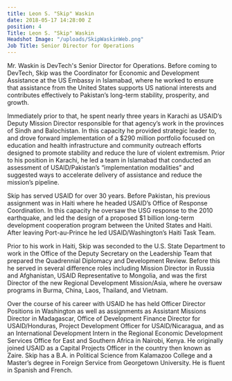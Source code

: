 ```yaml
---
title: Leon S. "Skip" Waskin
date: 2018-05-17 14:28:00 Z
position: 4
Title: Leon S. "Skip" Waskin
Headshot Image: "/uploads/SkipWaskinWeb.png"
Job Title: Senior Director for Operations
---
```


Mr. Waskin is DevTech's Senior Director for Operations. Before coming to DevTech, Skip was the Coordinator for Economic and Development Assistance at the US Embassy in Islamabad, where he worked to ensure that assistance from the United States supports US national interests and contributes effectively to Pakistan’s long-term stability, prosperity, and growth. 

Immediately prior to that, he spent nearly three years in Karachi as USAID’s Deputy Mission Director responsible for that agency’s work in the provinces of Sindh and Balochistan. In this capacity he provided strategic leader to, and drove forward implementation of a $290 million portfolio focused on education and health infrastructure and community outreach efforts designed to promote stability and reduce the lure of violent extremism. Prior to his position in Karachi, he led a team in Islamabad that conducted an assessment of USAID/Pakistan’s “implementation modalities” and suggested ways to accelerate delivery of assistance and reduce the mission’s pipeline. 

Skip has served USAID for over 30 years. Before Pakistan, his previous assignment was in Haiti where he headed USAID’s Office of Response Coordination. In this capacity he oversaw the USG response to the 2010 earthquake, and led the design of a proposed $1 billion long-term development cooperation program between the United States and Haiti. After leaving Port-au-Prince he led USAID/Washington’s Haiti Task Team. 

Prior to his work in Haiti, Skip was seconded to the U.S. State Department to work in the Office of the Deputy Secretary on the Leadership Team that prepared the Quadrennial Diplomacy and Development Review. Before this he served in several difference roles including Mission Director in Russia and Afghanistan, USAID Representative to Mongolia, and was the first Director of the new Regional Development Mission/Asia, where he oversaw programs in Burma, China, Laos, Thailand, and Vietnam.

Over the course of his career with USAID he has held Officer Director Positions in Washington as well as assignments as Assistant Missions Director in Madagascar, Office of Development Finance Director for USAID/Honduras, Project Development Officer for USAID/Nicaragua, and as an International Development Intern in the Regional Economic Development Services Office for East and Southern Africa in Nairobi, Kenya. He originally joined USAID as a Capital Projects Officer in the country then known as Zaire. 
Skip has a B.A. in Political Science from Kalamazoo College and a Master’s degree in Foreign Service from Georgetown University. He is fluent in Spanish and French.  
